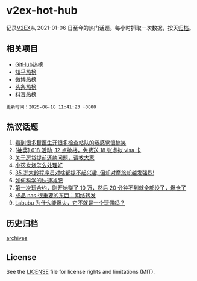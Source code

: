 # v2ex-hot-hub

 记录[V2EX](https://www.v2ex.com/)从 2021-01-06 日至今的热门话题。每小时抓取一次数据，按天[归档](archives)。
 
 ## 相关项目

- [GitHub热榜](https://github.com/snaildev/github-hot-hub)
- [知乎热榜](https://github.com/snaildev/zhihu-hot-hub)
- [微博热榜](https://github.com/snaildev/weibo-hot-hub)
- [头条热榜](https://github.com/snaildev/toutiao-hot-hub)
- [抖音热榜](https://github.com/snaildev/douyin-hot-hub)


 `更新时间：2025-06-18 11:41:23 +0800`

## 热议话题

1. [看到很多替医生开很多检查站队的我感觉很搞笑](https://www.v2ex.com/t/1139333)
1. [[抽奖] 618 活动, 12 点抢楼，免费送 18 张虚拟 visa 卡](https://www.v2ex.com/t/1139126)
1. [关于房贷提前还款问题，请教大家](https://www.v2ex.com/t/1139184)
1. [小孩发烧怎么处理好](https://www.v2ex.com/t/1139195)
1. [35 岁大龄程序员对啥都提不起兴趣, 但却对摩旅却越发强烈!](https://www.v2ex.com/t/1139315)
1. [如何科学的快速减肥](https://www.v2ex.com/t/1139160)
1. [第一次玩合约，刚开始赚了 10 万，然后 20 分钟不到就全部没了，爆仓了](https://www.v2ex.com/t/1139250)
1. [成品 nas 很重要的东西：网络转发](https://www.v2ex.com/t/1139234)
1. [Labubu 为什么能爆火，它不就是一个玩偶吗？](https://www.v2ex.com/t/1139343)

## 历史归档

[archives](archives)

## License

See the [LICENSE](LICENSE) file for license rights and limitations (MIT).
